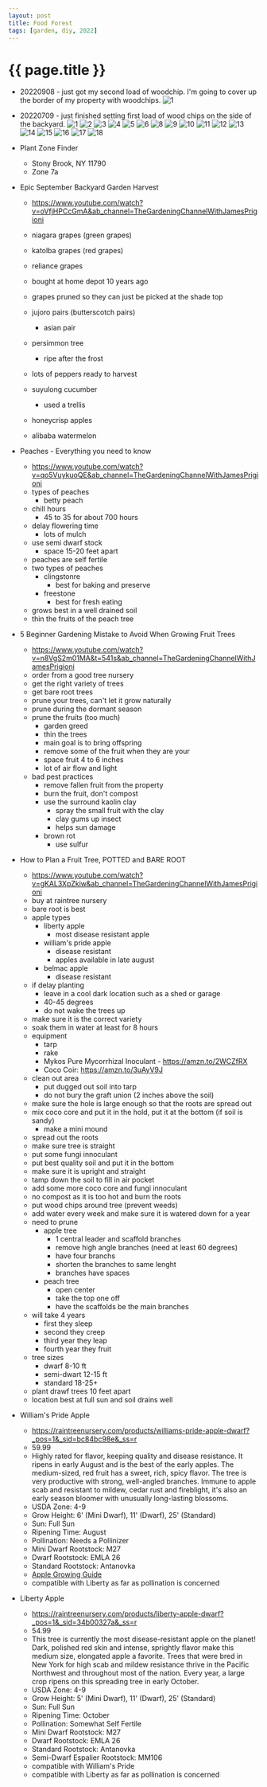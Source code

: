 ```yaml
---
layout: post
title: Food Forest 
tags: [garden, diy, 2022]
---
```

{{ page.title }}
================
* 20220908 - just got my second load of woodchip.  I'm going to cover up the border of my property with woodchips.
![1](/assets/2022-09-08-food-forest/IMG_0620.HEIC)

* 20220709 - just finished setting first load of wood chips on the side of the backyard.
![1](/assets/2022-09-08-food-forest/IMG_9761.HEIC)
![2](/assets/2022-09-08-food-forest/IMG_9762.HEIC)
![3](/assets/2022-09-08-food-forest/IMG_9763.HEIC)
![4](/assets/2022-09-08-food-forest/IMG_9764.HEIC)
![5](/assets/2022-09-08-food-forest/IMG_9765.HEIC)
![6](/assets/2022-09-08-food-forest/IMG_9766.HEIC)
![8](/assets/2022-09-08-food-forest/IMG_9768.HEIC)
![9](/assets/2022-09-08-food-forest/IMG_9769.HEIC)
![10](/assets/2022-09-08-food-forest/IMG_9770.HEIC)
![11](/assets/2022-09-08-food-forest/IMG_9770.HEIC)
![12](/assets/2022-09-08-food-forest/IMG_9771.HEIC)
![13](/assets/2022-09-08-food-forest/IMG_9772.HEIC)
![14](/assets/2022-09-08-food-forest/IMG_9773.HEIC)
![15](/assets/2022-09-08-food-forest/IMG_9774.HEIC)
![16](/assets/2022-09-08-food-forest/IMG_9775.HEIC)
![17](/assets/2022-09-08-food-forest/IMG_9776.HEIC)
![18](/assets/2022-09-08-food-forest/IMG_9777.HEIC)

* Plant Zone Finder
    - Stony Brook, NY 11790 
    - Zone 7a

* Epic September Backyard Garden Harvest
    - https://www.youtube.com/watch?v=oVfjHPCcGmA&ab_channel=TheGardeningChannelWithJamesPrigioni
    - niagara grapes (green grapes)
    - katolba grapes (red grapes)
    - reliance grapes

    - bought at home depot 10 years ago
    - grapes pruned so they can just be picked at the shade top
    - jujoro pairs (butterscotch pairs) 
        * asian pair
    - persimmon tree
        * ripe after the frost
    - lots of peppers ready to harvest
    - suyulong cucumber 
        * used a trellis
    - honeycrisp apples
    - alibaba watermelon

* Peaches - Everything you need to know
    - https://www.youtube.com/watch?v=qo5VuykuoQE&ab_channel=TheGardeningChannelWithJamesPrigioni
    - types of peaches
        * betty peach
    - chill hours 
        * 45 to 35 for about 700 hours
    - delay flowering time
        * lots of mulch
    - use semi dwarf stock
        * space 15-20 feet apart
    - peaches are self fertile
    - two types of peaches
        * clingstonre
            - best for baking and preserve
        * freestone
            - best for fresh eating
    - grows best in a well drained soil
    - thin the fruits of the peach tree

* 5 Beginner Gardening Mistake to Avoid When Growing Fruit Trees
    - https://www.youtube.com/watch?v=n8VgS2m01MA&t=541s&ab_channel=TheGardeningChannelWithJamesPrigioni
    - order from a good tree nursery
    - get the right variety of trees
    - get bare root trees
    - prune your trees, can't let it grow naturally
    - prune during the dormant season
    - prune the fruits (too much)
        * garden greed
        * thin the trees
        * main goal is to bring offspring
        * remove some of the fruit when they are your
        * space fruit 4 to 6 inches
        * lot of air flow and light
    - bad pest practices
        * remove fallen fruit from the property
        * burn the fruit, don't compost
        * use the surround kaolin clay
            - spray the small fruit with the clay
            - clay gums up insect
            - helps sun damage
        * brown rot
            - use sulfur

* How to Plan a Fruit Tree, POTTED and BARE ROOT    
    - https://www.youtube.com/watch?v=gKAL3XpZkiw&ab_channel=TheGardeningChannelWithJamesPrigioni
    - buy at raintree nursery
    - bare root is best
    - apple types
        * liberty apple
            - most disease resistant apple
        * william's pride apple
            - disease resistant
            - apples available in late august
        * belmac apple
            - disease resistant
    - if delay planting
        * leave in a cool dark location such as a shed or garage
        * 40-45 degrees
        * do not wake the trees up
    - make sure it is the correct variety
    - soak them in water at least for 8 hours
    - equipment
        * tarp
        * rake
        * Mykos Pure Mycorrhizal Inoculant - https://amzn.to/2WCZfRX
        * Coco Coir: https://amzn.to/3uAyV9J
    - clean out area
        * put dugged out soil into tarp
        *  do not bury the graft union (2 inches above the soil)
    - make sure the hole is large enough so that the roots are spread out
    - mix coco core and put it in the hold, put it at the bottom (if soil is sandy)
        * make a mini mound
    - spread out the roots
    - make sure tree is straight
    - put some fungi innoculant
    - put best quality soil and put it in the bottom
    - make sure it is upright and straight
    - tamp down the soil to fill in air pocket
    - add some more coco core and fungi innoculant
    - no compost as it is too hot and burn the roots
    - put wood chips around tree (prevent weeds)
    - add water every week and make sure it is watered down for a year
    - need to prune
        * apple tree
            - 1 central leader and scaffold branches
            - remove high angle branches (need at least 60 degrees)
            - have four branchs
            - shorten the branches to same lenght
            - branches have spaces 
        * peach tree
            - open center
            - take the top one off
            - have the scaffolds be the main branches
    - will take 4 years
        * first they sleep
        * second they creep
        * third year they leap
        * fourth year they fruit
    - tree sizes
        * dwarf 8-10 ft
        * semi-dwart 12-15 ft
        * standard 18-25+
    - plant drawf trees 10 feet apart
    - location best at full sun and soil drains well
    
* William's Pride Apple
    - https://raintreenursery.com/products/williams-pride-apple-dwarf?_pos=1&_sid=bc84bc98e&_ss=r
    - 59.99
    - Highly rated for flavor, keeping quality and disease resistance. It ripens in early August and is the best of the early apples. The medium-sized, red fruit has a sweet, rich, spicy flavor. The tree is very productive with strong, well-angled branches. Immune to apple scab and resistant to mildew, cedar rust and fireblight, it's also an early season bloomer with unusually long-lasting blossoms. 
    - USDA Zone: 4-9
    - Grow Height: 6' (Mini Dwarf), 11' (Dwarf), 25' (Standard)
    - Sun: Full Sun
    - Ripening Time: August
    - Pollination: Needs a Pollinizer
    - Mini Dwarf Rootstock: M27
    - Dwarf Rootstock: EMLA 26
    - Standard Rootstock: Antanovka 
    - [Apple Growing Guide](https://raintreenursery.com/pages/growing-fruit-trees-apple)
    - compatible with Liberty as far as pollination is concerned 

* Liberty Apple
    - https://raintreenursery.com/products/liberty-apple-dwarf?_pos=1&_sid=34b00327a&_ss=r
    - 54.99
    - This tree is currently the most disease-resistant apple on the planet! Dark, polished red skin and intense, sprightly flavor make this medium size, elongated apple a favorite.  Trees that were bred in New York for high scab and mildew resistance thrive in the Pacific Northwest and throughout most of the nation. Every year, a large crop ripens on this spreading tree in early October.
    - USDA Zone: 4-9
    - Grow Height: 5' (Mini Dwarf), 11' (Dwarf), 25' (Standard)
    - Sun: Full Sun
    - Ripening Time: October
    - Pollination: Somewhat Self Fertile
    - Mini Dwarf Rootstock: M27
    - Dwarf Rootstock: EMLA 26
    - Standard Rootstock: Antanovka 
    - Semi-Dwarf Espalier Rootstock: MM106
    - compatible with William's Pride
    - compatible with Liberty as far as pollination is concerned 